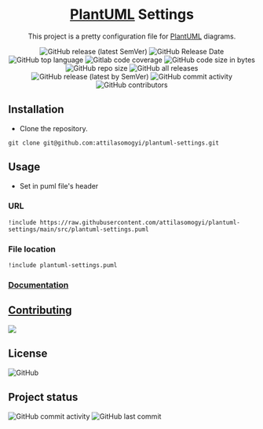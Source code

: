 
<h1 align="center">
   <a href="https://github.com/plantuml/plantuml">PlantUML</a> Settings
</h1>

<p align="center">
This project is a pretty configuration file for <a href="https://github.com/plantuml/plantuml">PlantUML</a> diagrams.
</p>

<p align="center">
  <img
    src="https://img.shields.io/github/v/release/attilasomogyi/plantuml-settings"
    alt="GitHub release (latest SemVer)"
  />
  <img
    src="https://img.shields.io/github/release-date/attilasomogyi/plantuml-settings"
    alt="GitHub Release Date"
  />
  <img
    src="https://img.shields.io/github/languages/top/attilasomogyi/plantuml-settings"
    alt="GitHub top language"
  />
  <img
    src="https://img.shields.io/gitlab/coverage/attilasomogyi/plantuml-settings/main"
    alt="Gitlab code coverage"
  />
  <img
    src="https://img.shields.io/github/languages/code-size/attilasomogyi/plantuml-settings"
    alt="GitHub code size in bytes"
  />
  <img
    src="https://img.shields.io/github/repo-size/attilasomogyi/plantuml-settings"
    alt="GitHub repo size"
  />
  <img
    src="https://img.shields.io/github/downloads/attilasomogyi/plantuml-settings/total"
    alt="GitHub all releases"
  />
  <img
    src="https://img.shields.io/github/downloads/attilasomogyi/plantuml-settings/latest/total"
    alt="GitHub release (latest by SemVer)"
  />
  <img
    src="https://img.shields.io/github/commit-activity/y/attilasomogyi/plantuml-settings"
    alt="GitHub commit activity"
  />
  <img
    src="https://img.shields.io/github/contributors/attilasomogyi/plantuml-settings"
    alt="GitHub contributors"
  />
</p>

## Installation

- Clone the repository.

```shell
git clone git@github.com:attilasomogyi/plantuml-settings.git

```

## Usage

- Set in puml file's header

### URL

```text
!include https://raw.githubusercontent.com/attilasomogyi/plantuml-settings/main/src/plantuml-settings.puml
```

### File location

```text
!include plantuml-settings.puml
```

### [Documentation](https://attilasomogyi.github.io/plantuml-settings)

## [Contributing](https://github.com/attilasomogyi/plantuml-settings/blob/main/CONTRIBUTING.md)

<a href="https://github.com/attilasomogyi/plantuml-settings/graphs/contributors">
  <img src="https://contrib.rocks/image?repo=attilasomogyi/plantuml-settings" />
</a>

## License

<p>
  <img
    src="https://img.shields.io/github/license/attilasomogyi/plantuml-settings"
    alt="GitHub"
  />
<p/>

## Project status

<p>
  <img
    src="https://img.shields.io/github/commit-activity/y/attilasomogyi/plantuml-settings"
    alt="GitHub commit activity"
  />
  <img
      src="https://img.shields.io/github/last-commit/attilasomogyi/plantuml-settings"
      alt="GitHub last commit"
  />
</p>
